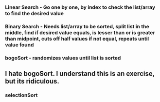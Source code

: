 ### Linear Search - Go one by one, by index to check the list/array to find the desired value
### Binary Search - Needs list/array to be sorted, split list in the middle, find if desired value equals, is lesser than or is greater than midpoint, cuts off half values if not equal, repeats until value found
### bogoSort - randomizes values until list is sorted
I hate bogoSort. I understand this is an exercise, but its ridiculous.
---
### selectionSort
